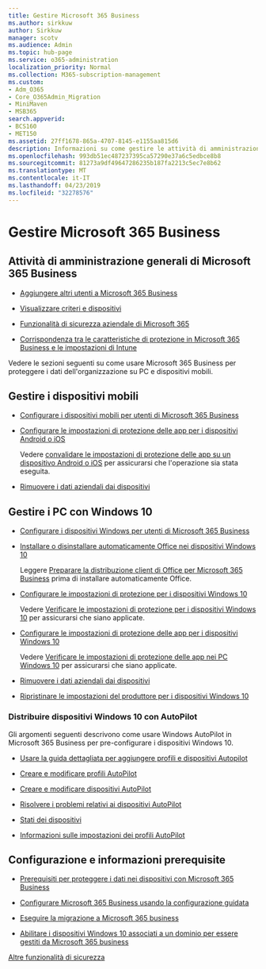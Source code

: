 ```yaml
---
title: Gestire Microsoft 365 Business
ms.author: sirkkuw
author: Sirkkuw
manager: scotv
ms.audience: Admin
ms.topic: hub-page
ms.service: o365-administration
localization_priority: Normal
ms.collection: M365-subscription-management
ms.custom:
- Adm_O365
- Core_O365Admin_Migration
- MiniMaven
- MSB365
search.appverid:
- BCS160
- MET150
ms.assetid: 27ff1678-865a-4707-8145-e1155aa815d6
description: Informazioni su come gestire le attività di amministrazione di Microsoft 365 business correlate, i dispositivi mobili, Windows 10PCs e molte di queste attività.
ms.openlocfilehash: 993db51ec487237395ca57290e37a6c5edbce8b8
ms.sourcegitcommit: 81273a9df49647286235b187fa2213c5ec7e8b62
ms.translationtype: MT
ms.contentlocale: it-IT
ms.lasthandoff: 04/23/2019
ms.locfileid: "32278576"
---
```

# <a name="manage-microsoft-365-business"></a>Gestire Microsoft 365 Business

## <a name="general-microsoft-365-business-admin-tasks"></a>Attività di amministrazione generali di Microsoft 365 Business

- [Aggiungere altri utenti a Microsoft 365 Business](add-users-m365b.md)
    
- [Visualizzare criteri e dispositivi](view-policies-and-devices.md)
    
- [Funzionalità di sicurezza aziendale di Microsoft 365](security-features.md)
    
- [Corrispondenza tra le caratteristiche di protezione in Microsoft 365 Business e le impostazioni di Intune](map-protection-features-to-intune-settings.md)
    
Vedere le sezioni seguenti su come usare Microsoft 365 Business per proteggere i dati dell'organizzazione su PC e dispositivi mobili.
  
## <a name="manage-mobile-devices"></a>Gestire i dispositivi mobili

- [Configurare i dispositivi mobili per utenti di Microsoft 365 Business](set-up-mobile-devices.md)
    
- [Configurare le impostazioni di protezione delle app per i dispositivi Android o iOS](app-protection-settings-for-android-and-ios.md)
    
    Vedere [convalidare le impostazioni di protezione delle app su un dispositivo Android o iOS](validate-settings-on-android-or-ios.md) per assicurarsi che l'operazione sia stata eseguita. 
    
- [Rimuovere i dati aziendali dai dispositivi](remove-company-data.md)
    
## <a name="manage-windows-10-pcs"></a>Gestire i PC con Windows 10

- [Configurare i dispositivi Windows per utenti di Microsoft 365 Business](set-up-windows-devices.md)
    
- [Installare o disinstallare automaticamente Office nei dispositivi Windows 10](auto-install-or-uninstall-office.md)
    
    Leggere [Preparare la distribuzione client di Office per Microsoft 365 Business](prepare-for-office-client-deployment.md) prima di installare automaticamente Office. 
    
- [Configurare le impostazioni di protezione per i dispositivi Windows 10](protection-settings-for-windows-10-pcs.md)
    
    Vedere [Verificare le impostazioni di protezione per i dispositivi Windows 10](validate-settings-on-windows-10-pcs.md) per assicurarsi che siano applicate. 
    
- [Configurare le impostazioni di protezione delle app per i dispositivi Windows 10](protection-settings-for-windows-10-devices.md)
    
    Vedere [Verificare le impostazioni di protezione delle app nei PC Windows 10](validate-protection-settings-on-windows-10-pcs.md) per assicurarsi che siano applicate. 
    
- [Rimuovere i dati aziendali dai dispositivi](remove-company-data.md)
    
- [Ripristinare le impostazioni del produttore per i dispositivi Windows 10](reset-devices-to-factory-settings.md)
    
### <a name="use-autopilot-to-deploy-windows-10-devices"></a>Distribuire dispositivi Windows 10 con AutoPilot

Gli argomenti seguenti descrivono come usare Windows AutoPilot in Microsoft 365 Business per pre-configurare i dispositivi Windows 10.
  
- [Usare la guida dettagliata per aggiungere profili e dispositivi Autopilot](add-autopilot-devices-and-profile.md)
    
- [Creare e modificare profili AutoPilot](create-and-edit-autopilot-profiles.md)
    
- [Creare e modificare dispositivi AutoPilot](create-and-edit-autopilot-devices.md)
    
- [Risolvere i problemi relativi ai dispositivi AutoPilot](troubleshoot-autopilot-errors.md)
    
- [Stati dei dispositivi](device-states.md)
    
- [Informazioni sulle impostazioni dei profili AutoPilot](autopilot-profile-settings.md)
    
## <a name="set-up-and-pre-requisite-information"></a>Configurazione e informazioni prerequisite

- [Prerequisiti per proteggere i dati nei dispositivi con Microsoft 365 Business](pre-requisites-for-data-protection.md)
    
- [Configurare Microsoft 365 Business usando la configurazione guidata](set-up.md)
    
- [Eseguire la migrazione a Microsoft 365 business](migrate-to-microsoft-365-business.md)
    
- [Abilitare i dispositivi Windows 10 associati a un dominio per essere gestiti da Microsoft 365 business](manage-windows-devices.md)
    
[Altre funzionalità di sicurezza](security-features.md#additional-security-features)
    

  

